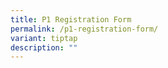 ```yaml
---
title: P1 Registration Form
permalink: /p1-registration-form/
variant: tiptap
description: ""
---
```

